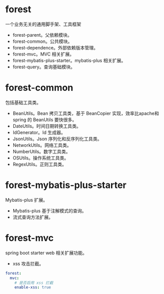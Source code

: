 # forest
一个业务无关的通用脚手架、工具框架

* forest-parent。父依赖模块。
* forest-common。公共模块。
* forest-dependence。外部依赖版本管理。
* forest-mvc。MVC 相关扩展。
* forest-mybatis-plus-starter。mybatis-plus 相关扩展。
* forest-query。查询基础模块。

# forest-common

包括基础工具类。

* BeanUtils。Bean 拷贝工具类，基于 BeanCopier 实现，效率比apache和spring 的 BeanUtils 要快很多。
* DateUtils。时间日期转换工具类。
* IdGenerator。Id 生成器。
* JsonUtils。Json 序列化和反序列化工具类。
* NetworkUtils。网络工具类。
* NumberUtils。数字工具类。
* OSUtils。操作系统工具类。
* RegexUtils。正则工具类。

# forest-mybatis-plus-starter

Mybatis-plus 扩展。

* Mybatis-plus 基于注解模式的查询。
* 流式查询方法扩展。

# forest-mvc

spring boot starter web 相关扩展功能。

* xss 攻击拦截。

```yaml
forest:
  mvc:
    # 是否启用 xss 拦截
    enable-xss: true
```

